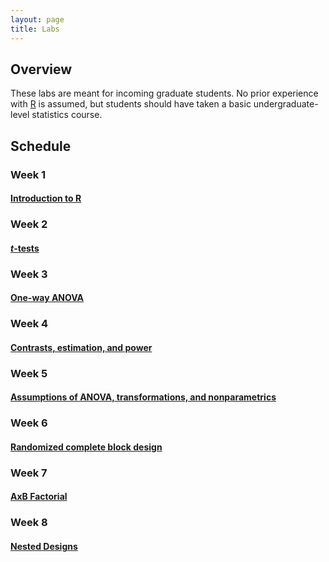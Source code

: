 ```yaml
---
layout: page
title: Labs
---
```


## Overview

These labs are meant for incoming graduate students. No prior
experience with [R](https://www.r-project.org/) is assumed, but
students should have taken a basic undergraduate-level statistics
course.



## Schedule



### Week 1

#### [Introduction to R](intro-to-R/lab-intro-to-R.md)



### Week 2

#### [*t*-tests](t-tests/lab-t-tests.md)



### Week 3

#### [One-way ANOVA](ANOVA/lab-ANOVA.md)



### Week 4

#### [Contrasts, estimation, and power](estimation-power/lab-estimation-power.md)



### Week 5

#### [Assumptions of ANOVA, transformations, and nonparametrics](assump-nonpar/assump-nonpar.md)



### Week 6

#### [Randomized complete block design](blocking/blocking.md)



### Week 7

#### [AxB Factorial](factorial/factorial.md)



### Week 8

#### [Nested Designs](nested/nested.md)

